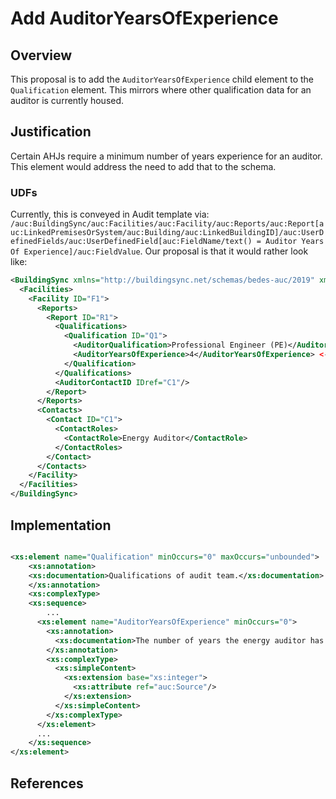 # Add AuditorYearsOfExperience

## Overview

This proposal is to add the `AuditorYearsOfExperience` child element to the `Qualification` element. This mirrors where other qualification data for an auditor is currently housed.

## Justification

Certain AHJs require a minimum number of years experience for an auditor. This element would address the need to add that to the schema.

### UDFs
Currently, this is conveyed in Audit template via: `/auc:BuildingSync/auc:Facilities/auc:Facility/auc:Reports/auc:Report[auc:LinkedPremisesOrSystem/auc:Building/auc:LinkedBuildingID]/auc:UserDefinedFields/auc:UserDefinedField[auc:FieldName/text() = Auditor Years Of Experience]/auc:FieldValue`. Our proposal is that it would rather look like:

```xml
<BuildingSync xmlns="http://buildingsync.net/schemas/bedes-auc/2019" xmlns:xsi="http://www.w3.org/2001/XMLSchema-instance" xsi:schemaLocation="http://buildingsync.net/schemas/bedes-auc/2019 https://raw.githubusercontent.com/BuildingSync/schema/v2.2.0/BuildingSync.xsd" version="2.2.0">
  <Facilities>
    <Facility ID="F1">
      <Reports>
        <Report ID="R1">
          <Qualifications>
            <Qualification ID="Q1">
              <AuditorQualification>Professional Engineer (PE)</AuditorQualification>
              <AuditorYearsOfExperience>4</AuditorYearsOfExperience> <-->
            </Qualification>
          </Qualifications>
          <AuditorContactID IDref="C1"/>
        </Report>
      </Reports>
      <Contacts>
        <Contact ID="C1">
          <ContactRoles>
            <ContactRole>Energy Auditor</ContactRole>
          </ContactRoles>
        </Contact>
      </Contacts>
    </Facility>
  </Facilities>
</BuildingSync>
```

## Implementation

```xml

<xs:element name="Qualification" minOccurs="0" maxOccurs="unbounded">
    <xs:annotation>
    <xs:documentation>Qualifications of audit team.</xs:documentation>
    </xs:annotation>
    <xs:complexType>
    <xs:sequence>
        ...
      <xs:element name="AuditorYearsOfExperience" minOccurs="0">
        <xs:annotation>
          <xs:documentation>The number of years the energy auditor has been conducting audits professionally.</xs:documentation>
        </xs:annotation>
        <xs:complexType>
          <xs:simpleContent>
            <xs:extension base="xs:integer">
              <xs:attribute ref="auc:Source"/>
            </xs:extension>
          </xs:simpleContent>
        </xs:complexType>
      </xs:element>
      ...
    </xs:sequence>
</xs:element>
```

## References


